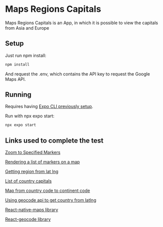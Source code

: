 # Maps Regions Capitals

Maps Regions Capitals is an App, in which it is possible to view the capitals from Asia and Europe

## Setup

Just run npm install:

```bash
npm install
```
And request the .env, which contains the API key to request the Google Maps API.

## Running

Requires having [Expo CLI previously setup](https://docs.expo.dev/get-started/installation/).

Run with npx expo start:

```bash
npx expo start
```

## Links used to complete the test

[Zoom to Specified Markers](https://github.com/react-native-maps/react-native-maps#zoom-to-specified-markers)

[Rendering a list of markers on a map](https://github.com/react-native-maps/react-native-maps#rendering-a-list-of-markers-on-a-map)

[Getting region from lat lng](https://developers.google.com/maps/documentation/javascript/examples/geocoding-reverse)

[List of country capitals](http://techslides.com/demos/country-capitals.json)

[Map from country code to continent code](http://country.io/continent.json)

[Using geocode api to get country from latlng](https://stackoverflow.com/a/31143413)

[React-native-maps library](https://www.npmjs.com/package/react-native-maps)

[React-geocode library](https://www.npmjs.com/package/react-geocode)